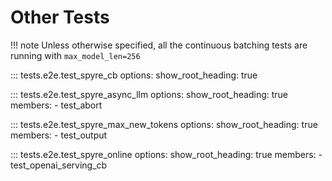 # Other Tests

!!! note
    Unless otherwise specified, all the continuous batching tests are running with `max_model_len=256`

::: tests.e2e.test_spyre_cb
    options:
        show_root_heading: true

::: tests.e2e.test_spyre_async_llm
    options:
        show_root_heading: true
        members:
        - test_abort

::: tests.e2e.test_spyre_max_new_tokens
    options:
        show_root_heading: true
        members:
        - test_output

::: tests.e2e.test_spyre_online
    options:
        show_root_heading: true
        members:
        - test_openai_serving_cb